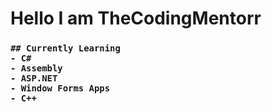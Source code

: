 # Hello I am TheCodingMentorr

<h3>
    
    ## Currently Learning
    - C#
    - Assembly
    - ASP.NET
    - Window Forms Apps
    - C++
    
</h3>
